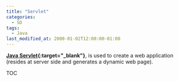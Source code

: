 ```yaml
---
title: "Servlet"
categories:
  - SD
tags:
  - Java
last_modified_at: 2000-01-02T12:00:00-01:00
---
```


**[Java Servlet](https://en.wikipedia.org/wiki/Jakarta_Servlet){:target="_blank"}**, is used to create a web application (resides at server side and generates a dynamic web page). 

TOC
